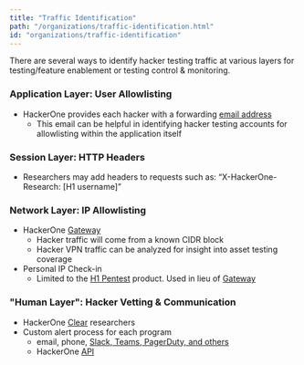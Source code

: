 ```yaml
---
title: "Traffic Identification"
path: "/organizations/traffic-identification.html"
id: "organizations/traffic-identification"
---
```


There are several ways to identify hacker testing traffic at various layers for testing/feature enablement or testing control & monitoring.

### Application Layer: User Allowlisting
* HackerOne provides each hacker with a forwarding [email address](https://docs.hackerone.com/hackers/hacker-email-alias.html)
    * This email can be helpful in identifying hacker testing accounts for allowlisting within the application itself
### Session Layer: HTTP Headers
* Researchers may add headers to requests such as: “X-HackerOne-Research: [H1 username]”
### Network Layer: IP Allowlisting
* HackerOne [Gateway](https://docs.hackerone.com/programs/hackerone-vpn.html)
    * Hacker traffic will come from a known CIDR block
    * Hacker VPN traffic can be analyzed for insight into asset testing coverage
* Personal IP Check-in
    * Limited to the [H1 Pentest](https://docs.hackerone.com/programs/product-offerings.html) product. Used in lieu of [Gateway](https://docs.hackerone.com/programs/hackerone-vpn.html)
### "Human Layer": Hacker Vetting & Communication
* HackerOne [Clear](https://docs.hackerone.com/programs/hackerone-clear.html) researchers
* Custom alert process for each program
    * email, phone, [Slack, Teams, PagerDuty, and others](https://docs.hackerone.com/programs/supported-integrations.html)
    * HackerOne [API](https://api.hackerone.com)
